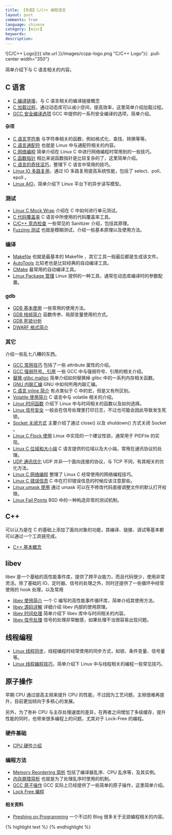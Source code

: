 ```yaml
---
title: 【专题】C/C++ 编程语言
layout: post
comments: true
language: chinese
category: [misc]
keywords:
description:
---
```


<!-- more -->

![C/C++ Logo]({{ site.url }}/images/ccpp-logo.png "C/C++ Logo"){: .pull-center width="350"}

简单介绍下与 C 语言相关的内容。

<!--* [C 持续集成](/post/program-c-continuous-integration.html)，一些与 C 语言的持续集成相关的工具集。-->

## C 语言

* [C 编译链接](/post/program-c-complie-link.html)，与 C 语言相关的编译链接概念
* [C 加载过程](/post/program-c-load-process.html)，通过动态库可以减小空间，提高效率，这里简单介绍加载过程。
* [GCC 安全编译选项](/post/program-c-gcc-security-options.html) GCC 中提供的一系列安全编译的选项，简单介绍。

#### 杂项

* [C 语言字符串](/post/program-c-string-stuff.html) 与字符串相关的函数，例如格式化、查找、转换等等。
* [C 语言通配符](/post/program-c-string-linux-wildcard-introduce.html) 也就是 Linux 中与通配符相关的内容。
* [C 网络编程](/post/program-c-network.html) 简单介绍在 Linux C 中进行网络编程时常用到的一些技巧。
* [C 函数指针](/post/program-c-tips-function-pointer.html) 相比来说函数指针是比较复杂的了，这里简单介绍。
* [C 语言的奇技淫巧](/post/program-c-tips.html)，整理下 C 语言中常用的技巧。
* [Linux IO 多路复用](/post/linux-program-io-multiplexing.html)，通过 IO 多路复用提高系统性能，包括了 select、poll、epoll 。
* [Linux AIO](/post/linux-program-aio.html)，简单介绍下 Linux 平台下的异步读写模型。

### 测试

* [Linux C Mock Wrap](/post/linux-c-mock-wrap-unit-test.html) 介绍在 C 中如何进行单元测试。
* [C 代码覆盖率](/post/language-c-coverage-basic-introduce.html) C 语言中所使用的代码覆盖率工具。
* [C/C++ 竞态检查](/post/language-c-some-sanitizers-introduce.html) 一些常见的 Sanitizer 介绍，包括其原理。
* [Fuzzing 测试](/post/program-c-fuzzing-test-introduce.html) 也就是模糊测试，介绍一些基本原理以及使用方法。

### 编译

* [Makefile](/post/linux-makefile-auto-compile-introduce.html) 也就是最基本的 Makefile ，其它工具一般最后都是生成该文件。
* [AutoTools](/post/linux-autotools-auto-compile-introduce.html) 比较老也是比较经典的自动编译工具。
* [CMake](/post/linux-cmake-auto-compile-introduce.html) 最常用的自动编译工具。
* [Linux Package 管理](/post/linux-package-config-introduce.html) Linux 提供的一种工具，通常在动态库编译时的参数配置。

### gdb

* [GDB 基本使用](/post/program-c-gdb-basic-usage-introduce.html) 一些常用的使用方法。
* [GDB 栈帧简介](/post/program-c-gdb-stack-frame-introduce.html) 函数传参、局部变量使用的方式。
* [GDB 死锁分析](/post/program-c-gdb-deadlock-analyze-introduce.html)
* [DWARF 格式简介](/post/program-c-gdb-dwarf-format-introduce.html)

### 其它

介绍一些乱七八糟的东西。

* [GCC 常用技巧](/post/program-c-language-gcc-some-stuff.html) 包括了一些 attribute 属性的介绍。
* [GCC 强弱符号、引用](/post/program-c-strong-weak-symbol-reference.html) 一些 GCC 中与强弱符号、引用的相关介绍。
* [替换 glibc malloc](/post/linux-c-program-replace-glibc-memory-function-introduce.html) 简单介绍如何替换掉 glibc 中的一系列内存相关函数。
* [GNU 内联汇编](/post/linux-c-gnu-inline-assembly-language-introduce.html) GNU 中如何所用内联汇编。
* [C 语言 inline 简介](/post/language-c-inline-concept-introduce.html) 有点类似于 C 中的宏，但是又有所区别。
* [Volatile 使用简介](/post/linux-c-volatile-statement-introduce.html) C 语言中与 volatile 相关的介绍。
* [Linux 时间函数](/post/linux-timer-functions.html) 介绍下 Linux 中与时间相关的函数以及如何选择。
* [Linux 信号安全](/post/linux-signal-safe-introduce.html) 一般会在信号处理里打印日志，不过也可能会因此导致发生死锁。
* [Socket 关闭方式](/post/language-c-socket-close-method.html) 主要介绍了通过 close() 以及 shutdown() 方式关闭 Socket 。
* [Linux C Flock 使用](/post/linux-c-flock-introduce.html) Linux 中实现的一个建议性锁，通常用于 PIDFile 的实现。
* [Linux C 位域和大小端](/post/language-c-bit-field-and-endian-introduce.html) C 语言提供的位域以及大小端，常用在通讯协议的处理。
* [UDP 通讯优化](/post/linux-c-udp-optimize-introduce.html) UDP 并非一个面向连接的协议，与 TCP 不同，有其相关的优化方法。
* [Linux C 网络编程](/post/program-c-network.html) 整理了 Linux C 经常使用的网络编程技巧。
* [Linux C 错误信息](/post/language-c-error-message-usage-introduce.html) C 中在打印错误信息的时候应该注意那些。
* [Linux umask 使用](/post/linux-umask-and-open-introduce.html) 通过 umask 可以在不修改代码直接调整文件的默认打开权限。
* [Linux Fail Points](/post/linux-c-fail-point-introduce.html) BSD 中的一种构造异常的测试机制。

## C++

可以认为是在 C 的基础上添加了面向对象的功能，其编译、链接、调试等基本都可以通过一个工具链完成。

* [C++ 基本概念](/post/language-cpp-basic-syntax-introduce.html)


## libev

libev 是一个基础的高性能事件库，提供了跨平台能力，而且代码很少，使用非常灵活。除了基础的 IO、定时器、信号的处理之外，同时还提供了一些循环中经常使用的 hook 处理，以及常用

* [libev 使用简介](/post/linux-libev.html) 一个 C 编写的高性能事件循环库，简单介绍其使用方法。
* [libev 源码详解](/post/linux-libev-source-code-details-introduce.html) 详细介绍 libev 内部的使用原理。
* [libev 时间处理](/post/linux-libev-timers.html) 简单介绍下 libev 库中与时间相关的内容。
* [libev 信号处理](/post/linux-libev-source-code-signal-process-details.html) 信号的处理非常敏感，如果处理不当很容易出现问题。

## 线程编程

* [Linux 线程同步](/post/program-c-linux-pthreads-synchronize.html)，线程编程时经常使用的同步方式，如锁、条件变量、信号量等。
* [Linux 线程编程技巧](/post/program-c-linux-pthreads-tips.html)，简单介绍下 Linux 中与线程相关的编程一些常见技巧。

<!--
针对thread线程编程的封装
https://github.com/tinycthread/tinycthread
-->

## 原子操作

早期 CPU 通过提高主频来提升 CPU 的性能，不过因为工艺问题，主频很难再提升，目前更加倾向于多核心的发展。

另外，为了弥补 CPU 与主存处理速度的差异，在两者之间增加了多级缓存，提升性能的同时，也带来很多编程上的问题，尤其对于 Lock-Free 的编程。

<!--
内存一致性模型（memory consistency model）就是用来描述多线程对共享存储器的访问行为，在不同的内存一致性模型里，多线程对共享存储器的访问行为有非常大的差别。这些差别会严重影响程序的执行逻辑，甚至会造成软件逻辑问题。在后面的介绍中，我们将分析不同的一致性模型里，多线程的内存访问乱序问题。
-->

### 硬件基础

* [CPU 硬件介绍](/post/computer-hardware-details-introduce.html)

### 编程方法

* [Memory Reordering 简析](/post/linux-c-memory-reordering-basic-introduce.html) 包括了编译器乱序、CPU 乱序等，及其实例。
* [内存屏障简析](/post/linux-c-memory-barriers-basic-introduce.html) 也就是为了处理乱序时使用的机制。
* [GCC 原子操作](/post/linux-c-gcc-atomic-operation-introduce.html) GCC 实际上已经提供了一些简单的原子操作，这里简单介绍。
* [Lock Free 编程](/post/linux-c-program-lock-free-queue-introduce.html)


#### 相关资料

* [Preshing on Programming](https://preshing.com/) 一个不过的 Blog 很多关于无锁编程相关的内容。

<!--
## C 跨平台支持

### 目标判断

在编写跨平台 C 代码时，往往需要根据平台区分代码，这就需要依赖编译器中预定义的宏，然后在源代码中利用它们判断目标操作系统。

#### Windows

详细可以参考官方提供的宏定义 [Predefined Macros](https://docs.microsoft.com/en-us/cpp/preprocessor/predefined-macros)，用于判断操作系统类型的宏如下：

* `_WIN32` 定义为 1 时编译目标是 32 位以及 64 位，可以是 ARM 或 x86；
* `_WIN64` 定义为 1 时编译目标是 64 位 ARM 或 x86。

需要注意的是，对于 64 位 Windows 系统，`_WIN32` 和 `_WIN64` 都会定义。

https://blog.masterliu.net/gcc-predefined-macros/
-->


{% highlight text %}
{% endhighlight %}
